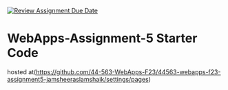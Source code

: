 [![Review Assignment Due Date](https://classroom.github.com/assets/deadline-readme-button-24ddc0f5d75046c5622901739e7c5dd533143b0c8e959d652212380cedb1ea36.svg)](https://classroom.github.com/a/7kKA03Up)
# WebApps-Assignment-5 Starter Code
hosted at(https://github.com/44-563-WebApps-F23/44563-webapps-f23-assignment5-jamsheeraslamshaik/settings/pages)